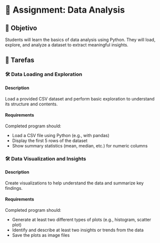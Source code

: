 # 📘 Assignment: Data Analysis

## 🎯 Objetivo

Students will learn the basics of data analysis using Python. They will load, explore, and analyze a dataset to extract meaningful insights.

## 📝 Tarefas

### 🛠️ Data Loading and Exploration

#### Description
Load a provided CSV dataset and perform basic exploration to understand its structure and contents.

#### Requirements
Completed program should:

- Load a CSV file using Python (e.g., with pandas)
- Display the first 5 rows of the dataset
- Show summary statistics (mean, median, etc.) for numeric columns


### 🛠️ Data Visualization and Insights

#### Description
Create visualizations to help understand the data and summarize key findings.

#### Requirements
Completed program should:

- Generate at least two different types of plots (e.g., histogram, scatter plot)
- Identify and describe at least two insights or trends from the data
- Save the plots as image files
